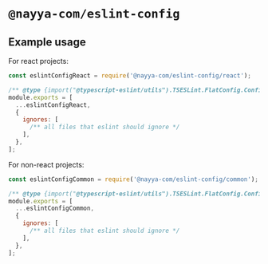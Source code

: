 # `@nayya-com/eslint-config`

## Example usage

For react projects:

```js
const eslintConfigReact = require('@nayya-com/eslint-config/react');

/** @type {import("@typescript-eslint/utils").TSESLint.FlatConfig.Config[]} */
module.exports = [
  ...eslintConfigReact,
  {
    ignores: [
      /** all files that eslint should ignore */
    ],
  },
];
```

For non-react projects:

```js
const eslintConfigCommon = require('@nayya-com/eslint-config/common');

/** @type {import("@typescript-eslint/utils").TSESLint.FlatConfig.Config[]} */
module.exports = [
  ...eslintConfigCommon,
  {
    ignores: [
      /** all files that eslint should ignore */
    ],
  },
];
```
